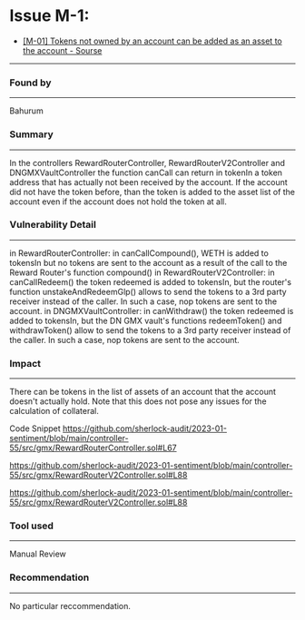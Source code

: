 # Issue M-1:
* [[M-01] Tokens not owned by an account can be added as an asset to the account - Sourse](https://github.com/sherlock-audit/2023-01-sentiment-judging/issues/26)
---
### Found by
---
Bahurum

### Summary
---
In the controllers RewardRouterController, RewardRouterV2Controller and DNGMXVaultController the function canCall can return in tokenIn a token address that has actually not been received by the account. If the account did not have the token before, than the token is added to the asset list of the account even if the account does not hold the token at all.

### Vulnerability Detail
---
in RewardRouterController: in canCallCompound(), WETH is added to tokensIn but no tokens are sent to the account as a result of the call to the Reward Router's function compound()
in RewardRouterV2Controller: in canCallRedeem() the token redeemed is added to tokensIn, but the router's function unstakeAndRedeemGlp() allows to send the tokens to a 3rd party receiver instead of the caller. In such a case, nop tokens are sent to the account.
in DNGMXVaultController: in canWithdraw() the token redeemed is added to tokensIn, but the DN GMX vault's functions redeemToken() and withdrawToken() allow to send the tokens to a 3rd party receiver instead of the caller. In such a case, nop tokens are sent to the account.

### Impact
---
There can be tokens in the list of assets of an account that the account doesn't actually hold. Note that this does not pose any issues for the calculation of collateral.

Code Snippet
https://github.com/sherlock-audit/2023-01-sentiment/blob/main/controller-55/src/gmx/RewardRouterController.sol#L67

https://github.com/sherlock-audit/2023-01-sentiment/blob/main/controller-55/src/gmx/RewardRouterV2Controller.sol#L88

https://github.com/sherlock-audit/2023-01-sentiment/blob/main/controller-55/src/gmx/RewardRouterV2Controller.sol#L88

### Tool used
---
Manual Review

### Recommendation
---
No particular reccommendation.
